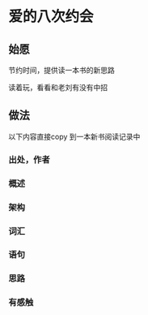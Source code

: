 # 爱的八次约会

## 始愿

节约时间，提供读一本书的新思路

读着玩，看看和老刘有没有中招

## 做法

以下内容直接copy 到一本新书阅读记录中

###  出处，作者

###  概述

### 架构

### 词汇

### 语句

### 思路



### 有感触

